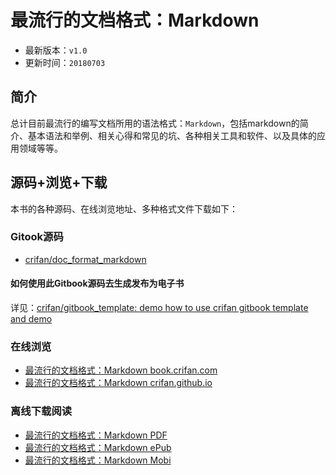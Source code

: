 # 最流行的文档格式：Markdown

* 最新版本：`v1.0`
* 更新时间：`20180703`

## 简介

总计目前最流行的编写文档所用的语法格式：`Markdown`，包括markdown的简介、基本语法和举例、相关心得和常见的坑、各种相关工具和软件、以及具体的应用领域等等。

## 源码+浏览+下载

本书的各种源码、在线浏览地址、多种格式文件下载如下：

### Gitook源码

* [crifan/doc_format_markdown](https://github.com/crifan/doc_format_markdown)

#### 如何使用此Gitbook源码去生成发布为电子书

详见：[crifan/gitbook_template: demo how to use crifan gitbook template and demo](https://github.com/crifan/gitbook_template)

### 在线浏览

* [最流行的文档格式：Markdown book.crifan.com](http://book.crifan.com/books/doc_format_markdown/website)
* [最流行的文档格式：Markdown crifan.github.io](https://crifan.github.io/doc_format_markdown/website)

### 离线下载阅读

* [最流行的文档格式：Markdown PDF](http://book.crifan.com/books/doc_format_markdown/pdf/doc_format_markdown.pdf)
* [最流行的文档格式：Markdown ePub](http://book.crifan.com/books/doc_format_markdown/epub/doc_format_markdown.epub)
* [最流行的文档格式：Markdown Mobi](http://book.crifan.com/books/doc_format_markdown/mobi/doc_format_markdown.mobi)
